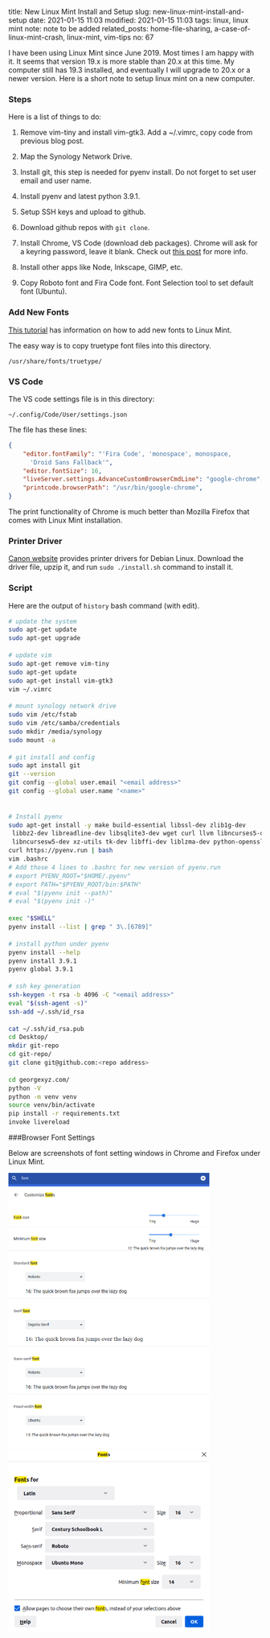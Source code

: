 title: New Linux Mint Install and Setup
slug: new-linux-mint-install-and-setup
date: 2021-01-15 11:03
modified: 2021-01-15 11:03
tags: linux, linux mint
note: note to be added
related_posts: home-file-sharing, a-case-of-linux-mint-crash, linux-mint, vim-tips
no: 67

I have been using Linux Mint since June 2019. Most times I am happy with it. 
It seems that version 19.x is more stable than 20.x at this time. My computer 
still has 19.3 installed, and eventually I will upgrade to 20.x or a newer version. 
Here is a short note to setup linux mint on a new computer. 

### Steps

Here is a list of things to do:

1. Remove vim-tiny and install vim-gtk3.
   Add a ~/.vimrc, copy code from previous blog post.

2. Map the Synology Network Drive.

3. Install git, this step is needed for pyenv install. 
   Do not forget to set user email and user name. 

4. Install pyenv and latest python 3.9.1.

5. Setup SSH keys and upload to github.

6. Download github repos with `git clone`.

7. Install Chrome, VS Code (download deb packages). 
   Chrome will ask for a keyring password, leave it blank.
   Check out 
   [this post](https://askubuntu.com/questions/867/how-can-i-stop-being-prompted-to-unlock-the-default-keyring-on-boot) 
   for more info.  

8. Install other apps like Node, Inkscape, GIMP, etc.

9. Copy Roboto font and Fira Code font. Font Selection 
   tool to set default font (Ubuntu). 

### Add New Fonts

[This tutorial](https://community.linuxmint.com/tutorial/view/29) 
has information on how to add new fonts to Linux Mint. 

The easy way is to copy truetype font files into this directory. 

```
/usr/share/fonts/truetype/
```

### VS Code

The VS code settings file is in this directory:

```
~/.config/Code/User/settings.json
```

The file has these lines:

```json
{
    "editor.fontFamily": "'Fira Code', 'monospace', monospace, 
      'Droid Sans Fallback'",
    "editor.fontSize": 16,
    "liveServer.settings.AdvanceCustomBrowserCmdLine": "google-chrome",
    "printcode.browserPath": "/usr/bin/google-chrome",
}
```
The print functionality of Chrome is much better than Mozilla Firefox 
that comes with Linux Mint installation.  

### Printer Driver

[Canon website](https://www.usa.canon.com/internet/portal/us/home/support/details/printers/color-laser/canon-color-imageclass-mf642cdw) 
provides printer drivers for Debian Linux.  Download the driver file, upzip it, and run `sudo ./install.sh` command to install it.  

### Script

Here are the output of `history` bash command (with edit). 

```bash
# update the system
sudo apt-get update
sudo apt-get upgrade

# update vim
sudo apt-get remove vim-tiny
sudo apt-get update
sudo apt-get install vim-gtk3
vim ~/.vimrc

# mount synology network drive
sudo vim /etc/fstab 
sudo vim /etc/samba/credentials
sudo mkdir /media/synology
sudo mount -a

# git install and config
sudo apt install git
git --version
git config --global user.email "<email address>"
git config --global user.name "<name>"


# Install pyenv
sudo apt-get install -y make build-essential libssl-dev zlib1g-dev 
 libbz2-dev libreadline-dev libsqlite3-dev wget curl llvm libncurses5-dev
 libncursesw5-dev xz-utils tk-dev libffi-dev liblzma-dev python-openssl 
curl https://pyenv.run | bash
vim .bashrc 
# Add those 4 lines to .bashrc for new version of pyenv.run
# export PYENV_ROOT="$HOME/.pyenv"
# export PATH="$PYENV_ROOT/bin:$PATH"
# eval "$(pyenv init --path)"
# eval "$(pyenv init -)"

exec "$SHELL"
pyenv install --list | grep " 3\.[6789]"

# install python under pyenv
pyenv install --help
pyenv install 3.9.1
pyenv global 3.9.1

# ssh key generation
ssh-keygen -t rsa -b 4096 -C "<email address>"
eval "$(ssh-agent -s)"
ssh-add ~/.ssh/id_rsa

cat ~/.ssh/id_rsa.pub 
cd Desktop/
mkdir git-repo
cd git-repo/
git clone git@github.com:<repo address>

cd georgexyz.com/
python -V
python -m venv venv
source venv/bin/activate
pip install -r requirements.txt 
invoke livereload
```
###Browser Font Settings

Below are screenshots of font setting windows in Chrome and Firefox under Linux Mint.

<div style="max-width:400px">
  <img class="img-fluid pb-3" src="/images/chrome-font.png" alt="Chrome Font">
</div>

<div style="max-width:400px">
  <img class="img-fluid pb-3" src="/images/firefox-font.png" alt="Firefox Font">
</div>
